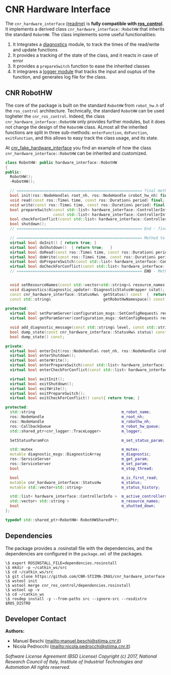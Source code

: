 # CNR Hardware Interface

The `cnr_hardware_interface` [(readme)](cnr_hardware_interface/cnr_hardware_interface/README.md) is **fully compatible with [ros_control](http://wiki.ros.org/ros_control "ros_control")**. It implements a derived class  `cnr_hardware_interface::RobotHW` that inherits the standard `RobotHW`. The class implements some useful functionalities:

1. It Integrates a [diagnostics](http://wiki.ros.org/diagnostics) module, to track the times of the read/write and update functions
2. It provides a tracking of the state of the class, and it reacts in case of error
3. It provides a `prepareSwitch` function to ease the inherited classes
4. It integrares a [logger module](www.www) that tracks the input and ouptus of the function, and generates log file for the class.

## CNR RobotHW 

The core of the package is built on the standard `RobotHW` from `robot_hw.h` of the `ros_control` architecture. Technically, the standard `RobotHW` can be used togheter the `cnr_ros_control`. Indeed, the class `cnr_hardware_interface::RobotHW` only provides further modules, but it does not change the design of the `RobotHW` class.
ALmost all the inherited functions are split in three sub-methods: `enterFunction`, `doFunction`, `exitFunction`, and this allows to easy track the class usage, and its state.

At [cnr_fake_hardware_interface](../cnr_fake_hardware_interface/README.md) you find an example of how the class `cnr_hardware_interface::RobotHW` can be inherited and customized.

```cpp
class RobotHW: public hardware_interface::RobotHW
{
public:
  RobotHW();
  ~RobotHW();

  // ======================================================= final methods (cannot be overriden by the derived clases)
  bool init(ros::NodeHandle& root_nh, ros::NodeHandle &robot_hw_nh) final;
  void read(const ros::Time& time, const ros::Duration& period) final;
  void write(const ros::Time& time, const ros::Duration& period) final;
  bool prepareSwitch(const std::list< hardware_interface::ControllerInfo >& start_list,
                     const std::list< hardware_interface::ControllerInfo >& stop_list) final;
  bool checkForConflict(const std::list< hardware_interface::ControllerInfo >& info) const final;
  bool shutdown();
  // ======================================================= End - final methods

  // ======================================================= Method to override inthe derived classes
  virtual bool doInit() { return true; }
  virtual bool doShutdown()  { return true;   }
  virtual bool doRead(const ros::Time& time, const ros::Duration& period) { return true; }
  virtual bool doWrite(const ros::Time& time, const ros::Duration& period)  { return true;  }
  virtual bool doPrepareSwitch(const std::list< hardware_interface::Controller\Info >& start_list, const std::list< hardware_interface::ControllerInfo >& stop_list) { return true; }
  virtual bool doCheckForConflict(const std::list< hardware_interface::ControllerInfo >& info) const { return true;  }
  // ======================================================= END - Method to override inthe derived classes


  void setResourceNames(const std::vector<std::string>& resource_names) { m_resource_names = resource_names; }
  void diagnostics(diagnostic_updater::DiagnosticStatusWrapper &stat);  
  const cnr_hardware_interface::StatusHw&  getStatus() const  {  return m_status;  }
  const std::string&                       getRobotHwNamespace() const  {  return m_robothw_nh.getNamespace();  }
  
protected:
  virtual bool setParamServer(configuration_msgs::SetConfigRequest& req, configuration_msgs::SetConfigResponse& res);
  virtual bool getParamServer(configuration_msgs::GetConfigRequest& req, configuration_msgs::GetConfigResponse& res);

  void add_diagnostic_message(const std::string& level, const std::string& summary, const std::map<std::string, std::string>& key_values, const bool verbose = false);
  bool dump_state(const cnr_hardware_interface::StatusHw& status) const;
  bool dump_state() const;

private:
  virtual bool enterInit(ros::NodeHandle& root_nh, ros::NodeHandle &robot_hw_nh);
  virtual bool enterShutdown();
  virtual bool enterWrite();
  virtual bool enterPrepareSwitch(const std::list< hardware_interface::ControllerInfo >& start_list, const std::list< hardware_interface::ControllerInfo >& stop_list);
  virtual bool enterCheckForConflict(const std::list< hardware_interface::ControllerInfo >& info) const;

  virtual bool exitInit();
  virtual bool exitShutdown();
  virtual bool exitWrite();
  virtual bool exitPrepareSwitch();
  virtual bool exitCheckForConflict() const{ return true; }

protected:
  std::string                                      m_robot_name;
  ros::NodeHandle                                  m_root_nh;
  ros::NodeHandle                                  m_robothw_nh;
  ros::CallbackQueue                               m_robot_hw_queue;
  std::shared_ptr<cnr_logger::TraceLogger>         m_logger;

  SetStatusParamFcn                                m_set_status_param;

  std::mutex                                       m_mutex;
  mutable diagnostic_msgs::DiagnosticArray         m_diagnostic;
  ros::ServiceServer                               m_get_param;
  ros::ServiceServer                               m_set_param;
  bool                                             m_stop_thread;

  bool                                             m_is_first_read;
  mutable cnr_hardware_interface::StatusHw         m_status;
  mutable std::vector<std::string>                 m_status_history;

  std::list< hardware_interface::ControllerInfo >  m_active_controllers;
  std::vector< std::string >                       m_resource_names;
  bool                                             m_shutted_down;
};

typedef std::shared_ptr<RobotHW> RobotHWSharedPtr;
```


## Dependencies ##

The package provides a .rosinstall file with the dependencies, and the dependencies are configured in the `package.xml` of the packages.

```shell
\$ export ROSINSTALL_FILE=dependencies.rosinstall
\$ mkdir -p ~/catkin_ws/src
\$ cd ~/catkin_ws/src
\$ git clone https://github.com/CNR-STIIMA-IRAS/cnr_hardware_interface
\$ wstool init
\$ wstool merge cnr_ros_control/dependencies.rosinstall
\$ wstool up -v
\$ cd ~/catkin_ws
\$ rosdep install -y --from-paths src --ignore-src --rosdistro $ROS_DISTRO
```
## Developer Contact

**Authors:**

- Manuel Beschi (<mailto:manuel.beschi@stiima.cnr.it>)
- Nicola Pedrocchi (<mailto:nicola.pedrocchi@stiima.cnr.it>)  

_Software License Agreement (BSD License)_
_Copyright (c) 2017, National Research Council of Italy, Institute of Industrial Technologies and Automation_
_All rights reserved._
